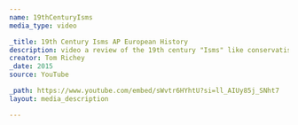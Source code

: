 ```yaml
---
name: 19thCenturyIsms
media_type: video

_title: 19th Century Isms AP European History
description: video a review of the 19th century "Isms" like conservatism, classical liberalism, romanticism, nationalism, socialism, and feminism
creator: Tom Richey
_date: 2015
source: YouTube

_path: https://www.youtube.com/embed/sWvtr6HYhtU?si=ll_AIUy85j_SNht7
layout: media_description

---
```

